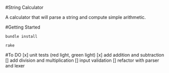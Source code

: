 #String Calculator

A calculator that will parse a string and compute simple arithmetic.

#Getting Started

`bundle install`

`rake`

#To DO
[x] unit tests (red light, green light)
[x] add addition and subtraction
[] add division and multiplication
[] input validation
[] refactor with parser and lexer
